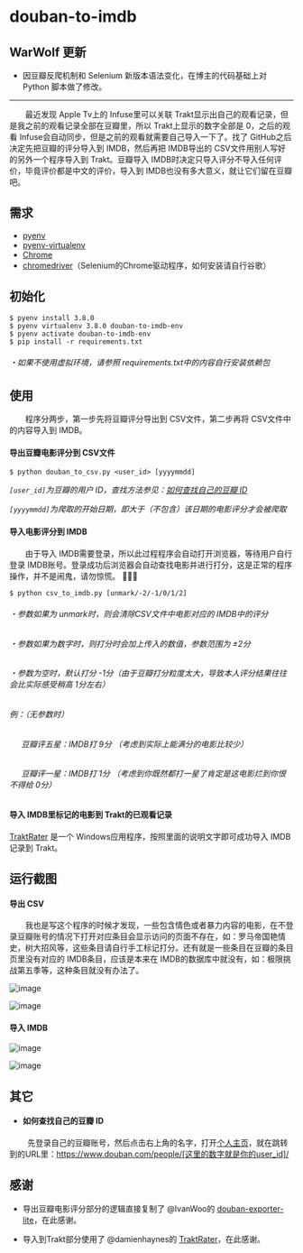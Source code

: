 # douban-to-imdb

## WarWolf 更新
* 因豆瓣反爬机制和 Selenium 新版本语法变化，在博主的代码基础上对 Python 脚本做了修改。
---------------------------
&ensp;&ensp;&ensp;&ensp;最近发现 Apple Tv上的 Infuse里可以关联 Trakt显示出自己的观看记录，但是我之前的观看记录全部在豆瓣里，所以 Trakt上显示的数字全部是 0，之后的观看 Infuse会自动同步，但是之前的观看就需要自己导入一下了。找了 GitHub之后决定先把豆瓣的评分导入到 IMDB，然后再把 IMDB导出的 CSV文件用别人写好的另外一个程序导入到 Trakt。豆瓣导入 IMDB时决定只导入评分不导入任何评价，毕竟评价都是中文的评价，导入到 IMDB也没有多大意义，就让它们留在豆瓣吧。

## 需求

* [pyenv](https://github.com/pyenv/pyenv)
* [pyenv-virtualenv](https://github.com/pyenv/pyenv-virtualenv)
* [Chrome](https://www.google.com/chrome/)
* [chromedriver](https://chromedriver.chromium.org/downloads)（Selenium的Chrome驱动程序，如何安装请自行谷歌）

## 初始化

    $ pyenv install 3.8.0
    $ pyenv virtualenv 3.8.0 douban-to-imdb-env
    $ pyenv activate douban-to-imdb-env
    $ pip install -r requirements.txt
    
###### *・如果不使用虚拟环境，请参照 requirements.txt中的内容自行安装依赖包*
    
## 使用

&ensp;&ensp;&ensp;&ensp;程序分两步，第一步先将豆瓣评分导出到 CSV文件，第二步再将 CSV文件中的内容导入到 IMDB。

#### 导出豆瓣电影评分到 CSV文件

    $ python douban_to_csv.py <user_id> [yyyymmdd] 
    
*`[user_id]`为豆瓣的用户 ID，查找方法参见：[如何查找自己的豆瓣 ID](#如何查找自己的豆瓣-ID)*

*`[yyyymmdd]`为爬取的开始日期，即大于（不包含）该日期的电影评分才会被爬取*

#### 导入电影评分到 IMDB

&ensp;&ensp;&ensp;&ensp;由于导入 IMDB需要登录，所以此过程程序会自动打开浏览器，等待用户自行登录 IMDB账号。登录成功后浏览器会自动查找电影并进行打分，这是正常的程序操作，并不是闹鬼，请勿惊慌。 👻👻👻

    $ python csv_to_imdb.py [unmark/-2/-1/0/1/2]
    
###### *・参数如果为 unmark时，则会清除CSV文件中电影对应的 IMDB中的评分*

###### *・参数如果为数字时，则打分时会加上传入的数值，参数范围为 ±2分*

###### *・参数为空时，默认打分 -1分（由于豆瓣打分粒度太大，导致本人评分结果往往会比实际感受稍高 1分左右）*

###### *例：（无参数时）*
  
###### *&ensp;&ensp;&ensp;豆瓣评五星：IMDB打 9分 （考虑到实际上能满分的电影比较少）*
  
###### *&ensp;&ensp;&ensp;豆瓣评一星：IMDB打 1分 （考虑到你既然都打一星了肯定是这电影烂到你恨不得给 0分）*

#### 导入 IMDB里标记的电影到 Trakt的已观看记录

[TraktRater](https://github.com/damienhaynes/TraktRater/releases) 是一个 Windows应用程序，按照里面的说明文字即可成功导入 IMDB记录到 Trakt。

## 运行截图

#### 导出 CSV

&ensp;&ensp;&ensp;&ensp;我也是写这个程序的时候才发现，一些包含情色或者暴力内容的电影，在不登录豆瓣账号的情况下打开对应条目会显示访问的页面不存在，如：罗马帝国艳情史，树大招风等，这些条目请自行手工标记打分。还有就是一些条目在豆瓣的条目页里没有对应的 IMDB条目，应该是本来在 IMDB的数据库中就没有，如：极限挑战第五季等，这种条目就没有办法了。

![image](https://github.com/fisheepx/douban-to-imdb/blob/master/screenshots/douban-to-csv1.png)

![image](https://github.com/fisheepx/douban-to-imdb/blob/master/screenshots/douban-to-csv2.png)

#### 导入 IMDB

![image](https://github.com/fisheepx/douban-to-imdb/blob/master/screenshots/csv-to-imdb2.png)

![image](https://github.com/fisheepx/douban-to-imdb/blob/master/screenshots/csv-to-imdb1.png)

## 其它

* #### 如何查找自己的豆瓣 ID

&ensp;&ensp;&ensp;&ensp; 先登录自己的豆瓣账号，然后点击右上角的名字，打开[个人主页](https://www.douban.com/mine/)，就在跳转到的URL里：https://www.douban.com/people/[这里的数字就是你的user_id]/

## 感谢

* 导出豆瓣电影评分部分的逻辑直接复制了 @IvanWoo的 [douban-exporter-lite](https://github.com/IvanWoo/douban-exporter-lite)，在此感谢。

* 导入到Trakt部分使用了 @damienhaynes的 [TraktRater](https://github.com/damienhaynes/TraktRater)，在此感谢。
